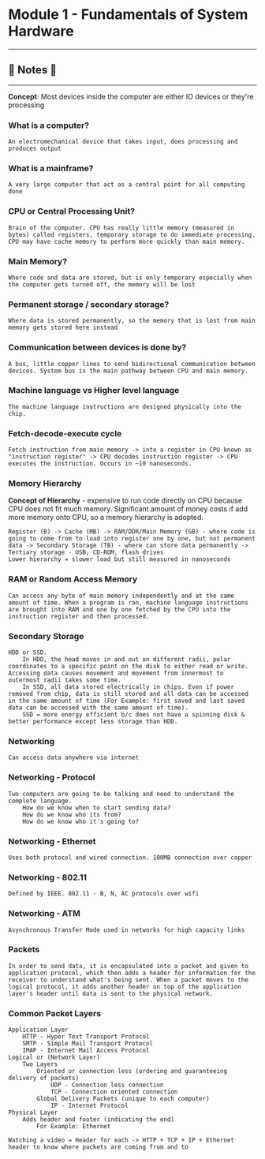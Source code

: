 #  Module 1 - Fundamentals of System Hardware

----
## :notebook: Notes :notebook:
----

**Concept**: Most devices inside the computer are either IO devices or they're processing

### What is a computer?
    An electromechanical device that takes input, does processing and produces output
    
### What is a mainframe?
    A very large computer that act as a central point for all computing done

### CPU or Central Processing Unit?
    Brain of the computer. CPU has really little memory (measured in bytes) called registers, temporary storage to do immediate processing. CPU may have cache memory to perform more quickly than main memory. 

### Main Memory?
    Where code and data are stored, but is only temporary especially when the computer gets turned off, the memory will be lost

### Permanent storage / secondary storage?
    Where data is stored permanently, so the memory that is lost from main memory gets stored here instead

### Communication between devices is done by?
    A bus, little copper lines to send bidirectional communication between devices. System bus is the main pathway between CPU and main memory.

### Machine language vs Higher level language
    The machine language instructions are designed physically into the chip.

### Fetch-decode-execute cycle
    Fetch instruction from main memory -> into a register in CPU known as "instruction register" -> CPU decodes instruction register -> CPU executes the instruction. Occurs in ~10 nanoseconds.
    
### Memory Hierarchy

**Concept of Hierarchy** - expensive to run code directly on CPU because CPU does not fit much memory. Significant amount of money costs if add more memory onto CPU, so a memory hierarchy is adopted. 

    Register (B) -> Cache (MB) -> RAM/DDR/Main Memory (GB) - where code is going to come from to load into register one by one, but not permanent data -> Secondary Storage (TB) - where can store data permanently -> Tertiary storage - USB, CD-ROM, flash drives
    Lower hierarchy = slower load but still measured in nanoseconds 

### RAM or Random Access Memory
    Can access any byte of main memory independently and at the same amount of time. When a program is ran, machine language instructions are brought into RAM and one by one fetched by the CPU into the instruction register and then processed.

### Secondary Storage
    HDD or SSD. 
        In HDD, the head moves in and out on different radii, polar coordinates to a specific point on the disk to either read or write. Accessing data causes movement and movement from innermost to outermost radii takes some time. 
        In SSD, all data stored electrically in chips. Even if power removed from chip, data is still stored and all data can be accessed in the same amount of time (For Example: first saved and last saved data can be accessed with the same amount of time).
        SSD = more energy efficient b/c does not have a spinning disk & better performance except less storage than HDD.
        
### Networking
    Can access data anywhere via internet
    
### Networking - Protocol
    Two computers are going to be talking and need to understand the complete language. 
        How do we know when to start sending data?
        How do we know who its from?
        How do we know who it's going to?

### Networking - Ethernet
    Uses both protocol and wired connection. 100MB connection over copper

### Networking - 802.11
    Defined by IEEE. 802.11 - B, N, AC protocols over wifi
    
### Networking - ATM
    Asynchronous Transfer Mode used in networks for high capacity links 

### Packets
    In order to send data, it is encapsulated into a packet and given to application protocol, which then adds a header for information for the receiver to understand what's being sent. When a packet moves to the logical protocol, it adds another header on top of the application layer's header until data is sent to the physical network. 

### Common Packet Layers
    Application Layer
        HTTP - Hyper Text Transport Protocol
        SMTP - Simple Mail Transport Protocol
        IMAP - Internet Mail Access Protocol
    Logical or (Network Layer)
        Two Layers
            Oriented or connection less (ordering and guaranteeing delivery of packets)
                UDP - Connection less connection
                TCP - Connection oriented connection
            Global Delivery Packets (unique to each computer)
                IP - Internet Protocol
    Physical Layer
        Adds header and footer (indicating the end)
            For Example: Ethernet
            
    Watching a video = Header for each -> HTTP + TCP + IP + Ethernet header to know where packets are coming from and to
